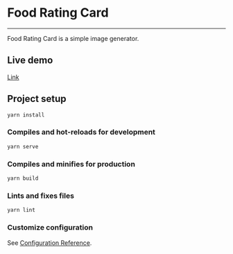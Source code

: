 # Food Rating Card

---

Food Rating Card is a simple image generator.

## Live demo

[Link](https://alyssum-studio.github.io/food-scorecard/)

## Project setup
```
yarn install
```

### Compiles and hot-reloads for development
```
yarn serve
```

### Compiles and minifies for production
```
yarn build
```

### Lints and fixes files
```
yarn lint
```

### Customize configuration
See [Configuration Reference](https://cli.vuejs.org/config/).
